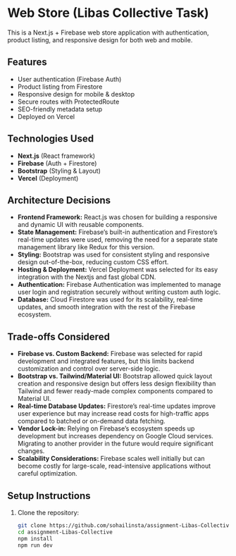 # Web Store (Libas Collective Task)

This is a Next.js + Firebase web store application with authentication, product listing, and responsive design for both web and mobile.

## Features
- User authentication (Firebase Auth)
- Product listing from Firestore
- Responsive design for mobile & desktop
- Secure routes with ProtectedRoute
- SEO-friendly metadata setup
- Deployed on Vercel

## Technologies Used
- **Next.js** (React framework)
- **Firebase** (Auth + Firestore)
- **Bootstrap** (Styling & Layout)
- **Vercel** (Deployment)

## Architecture Decisions
- **Frontend Framework:** React.js was chosen for building a responsive and dynamic UI with reusable components.
- **State Management:** Firebase’s built-in authentication and Firestore’s real-time updates were used, removing the need for a separate state management library like Redux for this version.
- **Styling:** Bootstrap was used for consistent styling and responsive design out-of-the-box, reducing custom CSS effort.
- **Hosting & Deployment:** Vercel Deployment was selected for its easy integration with the Nextjs and fast global CDN.
- **Authentication:** Firebase Authentication was implemented to manage user login and registration securely without writing custom auth logic.
- **Database:** Cloud Firestore was used for its scalability, real-time updates, and smooth integration with the rest of the Firebase ecosystem.

## Trade-offs Considered
- **Firebase vs. Custom Backend:** Firebase was selected for rapid development and integrated features, but this limits backend customization and control over server-side logic.
- **Bootstrap vs. Tailwind/Material UI:** Bootstrap allowed quick layout creation and responsive design but offers less design flexibility than Tailwind and fewer ready-made complex components compared to Material UI.
- **Real-time Database Updates:** Firestore’s real-time updates improve user experience but may increase read costs for high-traffic apps compared to batched or on-demand data fetching.
- **Vendor Lock-in:** Relying on Firebase’s ecosystem speeds up development but increases dependency on Google Cloud services. Migrating to another provider in the future would require significant changes.
- **Scalability Considerations:** Firebase scales well initially but can become costly for large-scale, read-intensive applications without careful optimization.


## Setup Instructions
1. Clone the repository:
   ```bash
   git clone https://github.com/sohailinsta/assignment-Libas-Collective.git
   cd assignment-Libas-Collective
   npm install
   npm run dev

